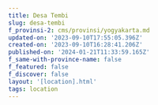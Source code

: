 ```yaml
---
title: Desa Tembi
slug: desa-tembi
f_provinsi-2: cms/provinsi/yogyakarta.md
updated-on: '2023-09-10T17:55:05.396Z'
created-on: '2023-09-10T16:28:41.206Z'
published-on: '2024-01-21T11:33:59.165Z'
f_same-with-province-name: false
f_featured: false
f_discover: false
layout: '[location].html'
tags: location
---
```



